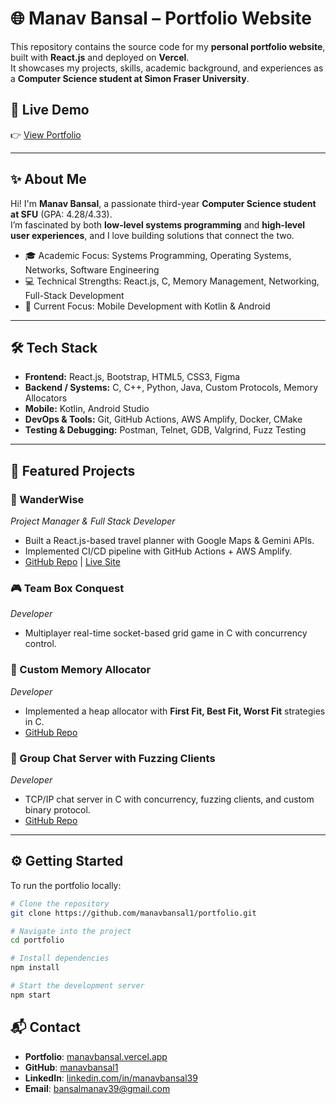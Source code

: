 # 🌐 Manav Bansal – Portfolio Website  

This repository contains the source code for my **personal portfolio website**, built with **React.js** and deployed on **Vercel**.  
It showcases my projects, skills, academic background, and experiences as a **Computer Science student at Simon Fraser University**.  

## 🚀 Live Demo  
👉 [View Portfolio](https://manavbansal.vercel.app/)  

---

## ✨ About Me  
Hi! I'm **Manav Bansal**, a passionate third-year **Computer Science student at SFU** (GPA: 4.28/4.33).  
I’m fascinated by both **low-level systems programming** and **high-level user experiences**, and I love building solutions that connect the two.  

- 🎓 Academic Focus: Systems Programming, Operating Systems, Networks, Software Engineering  
- 💻 Technical Strengths: React.js, C, Memory Management, Networking, Full-Stack Development  
- 📱 Current Focus: Mobile Development with Kotlin & Android  

---

## 🛠️ Tech Stack  

- **Frontend:** React.js, Bootstrap, HTML5, CSS3, Figma  
- **Backend / Systems:** C, C++, Python, Java, Custom Protocols, Memory Allocators  
- **Mobile:** Kotlin, Android Studio  
- **DevOps & Tools:** Git, GitHub Actions, AWS Amplify, Docker, CMake  
- **Testing & Debugging:** Postman, Telnet, GDB, Valgrind, Fuzz Testing  

---

## 📂 Featured Projects  

### 🧭 WanderWise  
*Project Manager & Full Stack Developer*  
- Built a React.js-based travel planner with Google Maps & Gemini APIs.  
- Implemented CI/CD pipeline with GitHub Actions + AWS Amplify.  
- [GitHub Repo](https://github.com/manavbansal1/WanderWise) | [Live Site](https://wander-wise-three.vercel.app/)  

### 🎮 Team Box Conquest  
*Developer*  
- Multiplayer real-time socket-based grid game in C with concurrency control.  

### 🧮 Custom Memory Allocator  
*Developer*  
- Implemented a heap allocator with **First Fit, Best Fit, Worst Fit** strategies in C.  
- [GitHub Repo](https://github.com/manavbansal1/custom-memory-allocator)  

### 💬 Group Chat Server with Fuzzing Clients  
*Developer*  
- TCP/IP chat server in C with concurrency, fuzzing clients, and custom binary protocol.  
- [GitHub Repo](https://github.com/manavbansal1/Group-Chat-Server-with-Fuzzing-Clients)  

---

## ⚙️ Getting Started  

To run the portfolio locally:  

```bash
# Clone the repository
git clone https://github.com/manavbansal1/portfolio.git

# Navigate into the project
cd portfolio

# Install dependencies
npm install

# Start the development server
npm start
```

## 📬 Contact
- **Portfolio**: [manavbansal.vercel.app](https://manavbansal.vercel.app)  
- **GitHub**: [manavbansal1](https://github.com/manavbansal1)  
- **LinkedIn**: [linkedin.com/in/manavbansal39](https://linkedin.com/in/manavbansal39)  
- **Email**: [bansalmanav39@gmail.com](mailto:bansalmanav39@gmail.com)  
